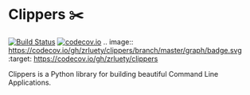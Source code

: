 # Clippers ✂️

[![Build Status](https://travis-ci.org/zrluety/clippers.svg?branch=master)](https://travis-ci.org/zrluety/clippers)
[![codecov.io](https://codecov.io/github/codecov/codecov-python/coverage.svg?branch=master)](https://codecov.io/gh/zrluety/clippers)
.. image:: https://codecov.io/gh/zrluety/clippers/branch/master/graph/badge.svg
  :target: https://codecov.io/gh/zrluety/clippers

Clippers is a Python library for building beautiful Command Line Applications.

